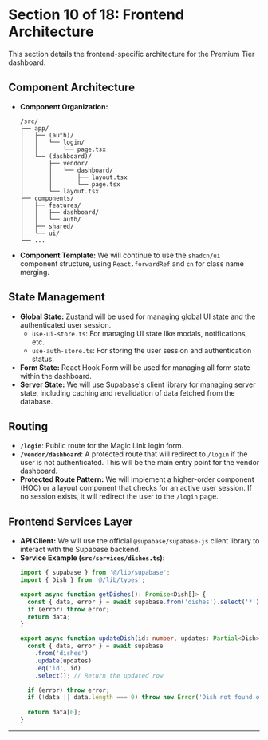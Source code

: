 # Section 10 of 18: Frontend Architecture

This section details the frontend-specific architecture for the Premium Tier dashboard.

## Component Architecture

*   **Component Organization:**
    ```plaintext
    /src/
    ├── app/
    │   ├── (auth)/
    │   │   └── login/
    │   │       └── page.tsx
    │   └── (dashboard)/
    │       ├── vendor/
    │       │   └── dashboard/
    │       │       ├── layout.tsx
    │       │       └── page.tsx
    │       └── layout.tsx
    ├── components/
    │   ├── features/
    │   │   ├── dashboard/
    │   │   └── auth/
    │   ├── shared/
    │   └── ui/
    └── ...
    ```
*   **Component Template:** We will continue to use the `shadcn/ui` component structure, using `React.forwardRef` and `cn` for class name merging.

## State Management

*   **Global State:** Zustand will be used for managing global UI state and the authenticated user session.
    *   `use-ui-store.ts`: For managing UI state like modals, notifications, etc.
    *   `use-auth-store.ts`: For storing the user session and authentication status.
*   **Form State:** React Hook Form will be used for managing all form state within the dashboard.
*   **Server State:** We will use Supabase's client library for managing server state, including caching and revalidation of data fetched from the database.

## Routing

*   **`/login`**: Public route for the Magic Link login form.
*   **`/vendor/dashboard`**: A protected route that will redirect to `/login` if the user is not authenticated. This will be the main entry point for the vendor dashboard.
*   **Protected Route Pattern:** We will implement a higher-order component (HOC) or a layout component that checks for an active user session. If no session exists, it will redirect the user to the `/login` page.

## Frontend Services Layer

*   **API Client:** We will use the official `@supabase/supabase-js` client library to interact with the Supabase backend.
*   **Service Example (`src/services/dishes.ts`):**
    ```typescript
    import { supabase } from '@/lib/supabase';
    import { Dish } from '@/lib/types';

    export async function getDishes(): Promise<Dish[]> {
      const { data, error } = await supabase.from('dishes').select('*');
      if (error) throw error;
      return data;
    }

    export async function updateDish(id: number, updates: Partial<Dish>): Promise<Dish> {
      const { data, error } = await supabase
        .from('dishes')
        .update(updates)
        .eq('id', id)
        .select(); // Return the updated row

      if (error) throw error;
      if (!data || data.length === 0) throw new Error('Dish not found or could not be updated.');
      
      return data[0];
    }
    ```

---
